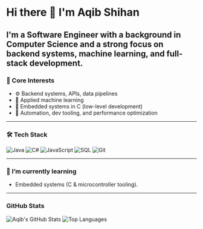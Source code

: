 # Hi there 👋 I'm Aqib Shihan

I'm a Software Engineer with a background in Computer Science and a strong focus on backend systems, machine learning, and full-stack development. 
---

### 🧠 Core Interests
- ⚙️ Backend systems, APIs, data pipelines
- 🧮 Applied machine learning
- 🧵 Embedded systems in C (low-level development)
- 🔧 Automation, dev tooling, and performance optimization

---

### 🛠️ Tech Stack
![Java](https://img.shields.io/badge/Java-ED8B00?style=flat&logo=java&logoColor=white)
![C#](https://img.shields.io/badge/C%23-239120?style=flat&logo=c-sharp&logoColor=white)
![JavaScript](https://img.shields.io/badge/JavaScript-F7DF1E?style=flat&logo=javascript&logoColor=black)
![SQL](https://img.shields.io/badge/SQL-4479A1?style=flat&logo=postgresql&logoColor=white)
![Git](https://img.shields.io/badge/Git-F05032?style=flat&logo=git&logoColor=white)

---

### 🌱 I’m currently learning
- Embedded systems (C & microcontroller tooling).

---

### GitHub Stats 
![Aqib's GitHub Stats](https://github-readme-stats.vercel.app/api?username=Aqib-005&show_icons=true&theme=tokyonight)
![Top Languages](https://github-readme-stats.vercel.app/api/top-langs/?username=Aqib-005&layout=compact&theme=tokyonight)
